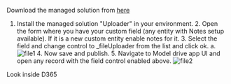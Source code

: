  
 Download the managed solution from <a href="https://github.com/asta96/MultiFilesUploader/releases/tag/v1.0"> here </a> 
 1. Install the managed solution "Uploader" in your environment. 
	2. Open the form where you have your custom field (any entity with Notes setup available). If it is a new custom entity enable notes for it. 
	3. Select the field and change control to _fileUploader from the list and click ok. 
		a. ![file1](https://github.com/asta96/MultiFilesUploader/blob/main/imagesRef/upload.file1.png)
	4. Now save and publish. 
	5. Navigate to Model drive app UI and open any record with the field control enabled above. 
           ![file2](https://github.com/asta96/MultiFilesUploader/blob/main/imagesRef/upload.file2.png)

Look inside D365


